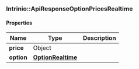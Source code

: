 

[//]: # (CLASS:Intrinio::ApiResponseOptionPricesRealtime)

[//]: # (KIND:object)

### Intrinio::ApiResponseOptionPricesRealtime

#### Properties

[//]: # (START_DEFINITION)

Name | Type | Description
------------ | ------------- | -------------
**price** | Object |  &nbsp;
**option** | [**OptionRealtime**](OptionRealtime.md) |  &nbsp;

[//]: # (END_DEFINITION)


[//]: # (CONTAINED_CLASS:Intrinio::OptionRealtime)



